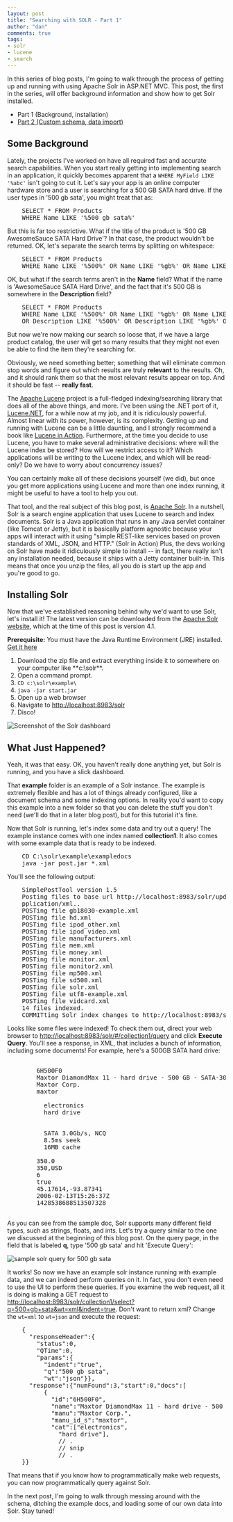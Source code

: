 ```yaml
--- 
layout: post
title: "Searching with SOLR - Part 1"
author: "dan"
comments: true
tags:
- solr
- lucene
- search
---
```


In this series of blog posts, I'm going to walk through the process of getting up and running with using Apache Solr in ASP.NET MVC. This post, the first in the series, will offer background information and show how to get Solr installed.

- Part 1 (Background, installation)
- [Part 2 (Custom schema, data import)](http://danpincas.azurewebsites.net/blog/searching-with-solr-part-2)

## Some Background

Lately, the projects I've worked on have all required fast and accurate search capabilities. When you start really getting into implementing search in an application, it quickly becomes apparent that a `WHERE MyField LIKE '%abc'` isn't going to cut it. Let's say your app is an online computer hardware store and a user is searching for a 500 GB SATA hard drive. If the user types in '500 gb sata', you might treat that as:

<pre class="brush: sql;">
    SELECT * FROM Products
    WHERE Name LIKE '%500 gb sata%'
</pre>

But this is far too restrictive. What if the title of the product is '500 GB AwesomeSauce SATA Hard Drive'? In that case, the product wouldn't be returned. OK, let's separate the search terms by splitting on whitespace:

<pre class="brush: sql;">
    SELECT * FROM Products
    WHERE Name LIKE '%500%' OR Name LIKE '%gb%' OR Name LIKE '%sata%'
</pre>

OK, but what if the search terms aren't in the **Name** field? What if the name is 'AwesomeSauce SATA Hard Drive', and the fact that it's 500 GB is somewhere in the **Description** field?

<pre class="brush: sql;">
    SELECT * FROM Products
    WHERE Name LIKE '%500%' OR Name LIKE '%gb%' OR Name LIKE '%sata%'
    OR Description LIKE '%500%' OR Description LIKE '%gb%' OR Description LIKE '%sata%'
</pre>

But now we're now making our search so loose that, if we have a large product catalog, the user will get so many results that they might not even be able to find the item they're searching for.

Obviously, we need something better; something that will eliminate common stop words and figure out which results are truly **relevant** to the results. Oh, and it should rank them so that the most relevant results appear on top. And it should be fast -- **really fast**.

The [Apache Lucene](http://lucene.apache.org/core/) project is a full-fledged indexing/searching library that does all of the above things, and more. I've been using the .NET port of it, [Lucene.NET](http://lucenenet.apache.org/), for a while now at my job, and it is ridiculously powerful. Almost linear with its power, however, is its complexity. Getting up and running with Lucene can be a little daunting, and I strongly recommend a book like [Lucene in Action](http://www.manning.com/hatcher2/). Furthermore, at the time you decide to use Lucene, you have to make several administrative decisions: where will the Lucene index be stored? How will we restrict access to it? Which applications will be writing to the Lucene index, and which will be read-only? Do we have to worry about concurrency issues?

You can certainly make all of these decisions yourself (we did), but once you get more applications using Lucene and more than one index running, it might be useful to have a tool to help you out.

That tool, and the real subject of this blog post, is [Apache Solr](http://lucene.apache.org/solr/). In a nutshell, Solr is a search engine application that uses Lucene to search and index documents. Solr is a Java application that runs in any Java servlet container (like Tomcat or Jetty), but it is basically platform agnostic because your apps will interact with it using "simple REST-like services based on proven standards of XML, JSON, and HTTP." (Solr in Action) Plus, the devs working on Solr have made it ridiculously simple to install -- in fact, there really isn't any installation needed, because it ships with a Jetty container built-in. This means that once you unzip the files, all you do is start up the app and you're good to go.

## Installing Solr

Now that we've established reasoning behind why we'd want to use Solr, let's install it! The latest version can be downloaded from the [Apache Solr website](http://lucene.apache.org/solr/downloads.html), which at the time of this post is version 4.1.

**Prerequisite:** You must have the Java Runtime Environment (JRE) installed. [Get it here](http://www.oracle.com/technetwork/java/javase/downloads/index.html)

1. Download the zip file and extract everything inside it to somewhere on your computer like **c:\solr\**.
2. Open a command prompt.
3. `CD c:\solr\example\`
4. `java -jar start.jar`
5. Open up a web browser
6. Navigate to <http://localhost:8983/solr>
7. Disco!

![Screenshot of the Solr dashboard][1]

## What Just Happened?

Yeah, it was that easy. OK, you haven't really done anything yet, but Solr is running, and you have a slick dashboard.

That **example** folder is an example of a Solr instance. The example is extremely flexible and has a lot of things already configured, like a document schema and some indexing options. In reality you'd want to copy this example into a new folder so that you can delete the stuff you don't need (we'll do that in a later blog post), but for this tutorial it's fine.

Now that Solr is running, let's index some data and try out a query! The example instance comes with one index named **collection1**. It also comes with some example data that is ready to be indexed.

<pre class="brush: ps;">
    CD C:\solr\example\exampledocs
    java -jar post.jar *.xml
</pre>

You'll see the following output:

<pre class="brush: ps;">
    SimplePostTool version 1.5
    Posting files to base url http://localhost:8983/solr/update using content-type a
    pplication/xml..
    POSTing file gb18030-example.xml
    POSTing file hd.xml
    POSTing file ipod_other.xml
    POSTing file ipod_video.xml
    POSTing file manufacturers.xml
    POSTing file mem.xml
    POSTing file money.xml
    POSTing file monitor.xml
    POSTing file monitor2.xml
    POSTing file mp500.xml
    POSTing file sd500.xml
    POSTing file solr.xml
    POSTing file utf8-example.xml
    POSTing file vidcard.xml
    14 files indexed.
    COMMITting Solr index changes to http://localhost:8983/solr/update..
</pre>

Looks like some files were indexed! To check them out, direct your web browser to <http://localhost:8983/solr/#/collection1/query> and click **Execute Query**. You'll see a response, in XML, that includes a bunch of information, including some documents! For example, here's a 500GB SATA hard drive:

<pre class="brush: xml;">
    <doc>
        <str name="id">6H500F0</str>
        <str name="name">Maxtor DiamondMax 11 - hard drive - 500 GB - SATA-300</str>
        <str name="manu">Maxtor Corp.</str>
        <str name="manu_id_s">maxtor</str>
        <arr name="cat">
          <str>electronics</str>
          <str>hard drive</str>
        </arr>
        <arr name="features">
          <str>SATA 3.0Gb/s, NCQ</str>
          <str>8.5ms seek</str>
          <str>16MB cache</str>
        </arr>
        <float name="price">350.0</float>
        <str name="price_c">350,USD</str>
        <int name="popularity">6</int>
        <bool name="inStock">true</bool>
        <str name="store">45.17614,-93.87341</str>
        <date name="manufacturedate_dt">2006-02-13T15:26:37Z</date>
        <long name="_version_">1428538688513507328</long>
    </doc>
</pre>

As you can see from the sample doc, Solr supports many different field types, such as strings, floats, and ints. Let's try a query similar to the one we discussed at the beginning of this blog post. On the query page, in the field that is labeled **q**, type '500 gb sata' and hit 'Execute Query':

![sample solr query for 500 gb sata][2]

It works! So now we have an example solr instance running with example data, and we can indeed perform queries on it. In fact, you don't even need to use the UI to perform these queries. If you examine the web request, all it is doing is making a GET request to <http://localhost:8983/solr/collection1/select?q=500+gb+sata&wt=xml&indent=true>. Don't want to return xml? Change the `wt=xml` to `wt=json` and execute the request:

<pre class="brush: javascript;">
    {
      "responseHeader":{
        "status":0,
        "QTime":0,
        "params":{
          "indent":"true",
          "q":"500 gb sata",
          "wt":"json"}},
      "response":{"numFound":3,"start":0,"docs":[
          {
            "id":"6H500F0",
            "name":"Maxtor DiamondMax 11 - hard drive - 500 GB - SATA-300",
            "manu":"Maxtor Corp.",
            "manu_id_s":"maxtor",
            "cat":["electronics",
              "hard drive"],
              // .
              // snip
              // .
    }}
</pre>

That means that if you know how to programmatically make web requests, you can now programmatically query against Solr.

In the next post, I'm going to walk through messing around with the schema, ditching the example docs, and loading some of our own data into Solr. Stay tuned!

  [1]: /img/blog/solr-dashboard.png
  [2]: /img/blog/solr-query-1.png
